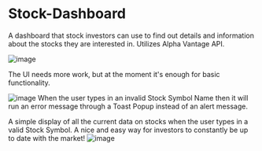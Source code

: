 # Stock-Dashboard
A dashboard that stock investors can use to find out details and information about the stocks they are interested in. Utilizes Alpha Vantage API. 

![image](https://github.com/user-attachments/assets/12bb4958-c03c-4d76-bd08-fc7ee3d35037)

The UI needs more work, but at the moment it's enough for basic functionality. 

![image](https://github.com/user-attachments/assets/e588d285-5221-4915-9219-e1d521954307)
When the user types in an invalid Stock Symbol Name then it will run an error message through a Toast Popup instead of an alert message.


A simple display of all the current data on stocks when the user types in a valid Stock Symbol. A nice and easy way for investors to constantly be up to date with the market! 
![image](https://github.com/user-attachments/assets/22a99896-b40a-4170-b4a5-e15a01f770f1)









